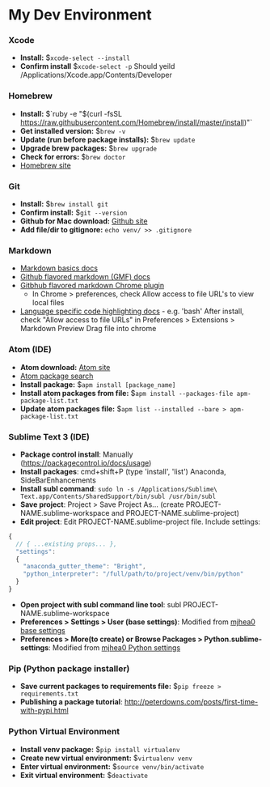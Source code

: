 # My Dev Environment

### Xcode
* __Install:__ $`xcode-select --install`
* __Confirm install__ $`xcode-select -p`
  Should yeild /Applications/Xcode.app/Contents/Developer

### Homebrew
* __Install:__ $`ruby -e "$(curl -fsSL https://raw.githubusercontent.com/Homebrew/install/master/install)"`
* __Get installed version:__ $`brew -v`
* __Update (run before package installs):__ $`brew update`
* __Upgrade brew packages:__ $`brew upgrade`
* __Check for errors:__ $`brew doctor`
* [Homebrew site](http://brew.sh/)

### Git
* __Install:__ $`brew install git`
* __Confirm install:__ $`git --version`
* __Github for Mac download:__ [Github site](https://mac.github.com/)
* __Add file/dir to gitignore:__ `echo venv/ >> .gitignore`

### Markdown
* [Markdown basics docs](https://help.github.com/articles/markdown-basics/)
* [Github flavored markdown (GMF) docs](https://help.github.com/articles/github-flavored-markdown/)
* [Gitbhub flavored markdown Chrome plugin](https://chrome.google.com/webstore/detail/github-flavored-markdown/faelggnmhofdamhdegcdhhemfokkfngk?hl=en)
  - In Chrome > preferences, check Allow access to file URL's to view local files
* [Language specific code highlighting docs](http://pygments.org/docs/lexers/) - e.g. 'bash'
  After install, check "Allow access to file URLs" in Preferences > Extensions > Markdown Preview
Drag file into chrome

### Atom (IDE)
* __Atom download:__ [Atom site](https://atom.io/)
* [Atom package search](https://atom.io/packages)
* __Install package:__ $`apm install [package_name]`
* __Install atom packages from file:__ $`apm install --packages-file apm-package-list.txt`
* __Update atom packages file:__ $`apm list --installed --bare > apm-package-list.txt`

### Sublime Text 3 (IDE)
* __Package control install__: Manually (https://packagecontrol.io/docs/usage)
* __Install packages__: cmd+shift+P (type 'install', 'list')
  Anaconda, SideBarEnhancements
* __Install subl command__: `sudo ln -s /Applications/Sublime\ Text.app/Contents/SharedSupport/bin/subl /usr/bin/subl`
* __Save project__: Project > Save Project As... (create PROJECT-NAME.sublime-workspace and PROJECT-NAME.sublime-project)
* __Edit project__: Edit PROJECT-NAME.sublime-project file. Include settings:
```javascript
{
  // { ...existing props... },
  "settings":
  {
    "anaconda_gutter_theme": "Bright",
    "python_interpreter": "/full/path/to/project/venv/bin/python"
  }
}
```

* __Open project with subl command line tool__: subl PROJECT-NAME.sublime-workspace
* __Preferences > Settings > User (base settings)__: Modified from [mjhea0 base settings](https://github.com/mjhea0/sublime-setup-for-python/blob/master/dotfiles/Preferences.sublime-settings)
* __Preferences > More(to create) or Browse Packages > Python.sublime-settings__: Modified from [mjhea0 Python settings](https://github.com/mjhea0/sublime-setup-for-python/blob/master/dotfiles/Python.sublime-settings)

### Pip (Python package installer)
* __Save current packages to requirements file:__ $`pip freeze > requirements.txt`
* __Publishing a package tutorial__: http://peterdowns.com/posts/first-time-with-pypi.html

### Python Virtual Environment
* __Install venv package:__ $`pip install virtualenv`
* __Create new virtual environment:__ $`virtualenv venv`
* __Enter virtual environment:__ $`source venv/bin/activate`
* __Exit virtual environment:__ $`deactivate`
